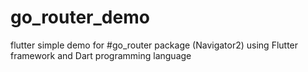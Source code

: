 # go_router_demo
flutter simple demo for #go_router package
(Navigator2) using Flutter framework and Dart programming language 

